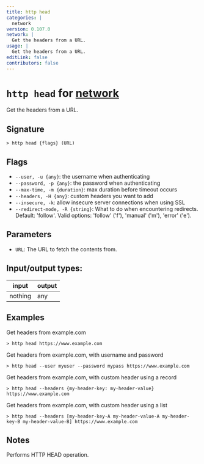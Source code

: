 ```yaml
---
title: http head
categories: |
  network
version: 0.107.0
network: |
  Get the headers from a URL.
usage: |
  Get the headers from a URL.
editLink: false
contributors: false
---
```

<!-- This file is automatically generated. Please edit the command in https://github.com/nushell/nushell instead. -->

# `http head` for [network](/commands/categories/network.md)

<div class='command-title'>Get the headers from a URL.</div>

## Signature

```> http head {flags} (URL)```

## Flags

 -  `--user, -u {any}`: the username when authenticating
 -  `--password, -p {any}`: the password when authenticating
 -  `--max-time, -m {duration}`: max duration before timeout occurs
 -  `--headers, -H {any}`: custom headers you want to add
 -  `--insecure, -k`: allow insecure server connections when using SSL
 -  `--redirect-mode, -R {string}`: What to do when encountering redirects. Default: 'follow'. Valid options: 'follow' ('f'), 'manual' ('m'), 'error' ('e').

## Parameters

 -  `URL`: The URL to fetch the contents from.


## Input/output types:

| input   | output |
| ------- | ------ |
| nothing | any    |
## Examples

Get headers from example.com
```nu
> http head https://www.example.com

```

Get headers from example.com, with username and password
```nu
> http head --user myuser --password mypass https://www.example.com

```

Get headers from example.com, with custom header using a record
```nu
> http head --headers {my-header-key: my-header-value} https://www.example.com

```

Get headers from example.com, with custom header using a list
```nu
> http head --headers [my-header-key-A my-header-value-A my-header-key-B my-header-value-B] https://www.example.com

```

## Notes
Performs HTTP HEAD operation.
